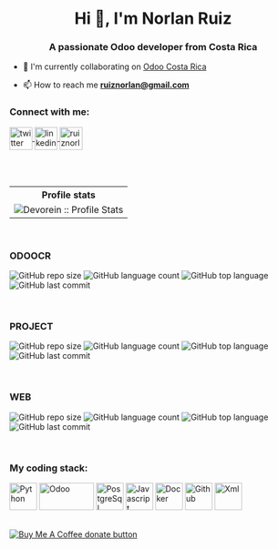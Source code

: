 <h1 align="center">Hi 👋, I'm Norlan Ruiz</h1>
<h3 align="center">A passionate Odoo developer from Costa Rica</h3>


- 🌱 I'm currently collaborating on [Odoo Costa Rica](https://github.com/odoocr)

- 📫 How to reach me **ruiznorlan@gmail.com**



<h3 align="left">Connect with me:</h3>
<p align="left">
    <a href="https://twitter.com/ruiznorlan" target="blank">
        <img align="center" src="https://raw.githubusercontent.com/rahuldkjain/github-profile-readme-generator/master/src/images/icons/Social/twitter.svg" alt="twitter" height="40" width="40" />
    </a>
    <a href="https://www.linkedin.com/in/norlan-ruiz-83b261224/" target="blank">
        <img align="center" src="https://cdn-icons-png.flaticon.com/512/174/174857.png" alt="linkedin" height="40" width="40" />
    </a>
    <a href="https://odoo.ruiznorlan.com/" target="blank">
        <img align="center" src="https://odoo.ruiznorlan.com/web/image/website/1/logo/Norlan%20Ruiz?unique=14b3ada" alt="ruiznorlan" height="40" width="40" />
    </a>
    
</p>

</br>
</br>

<p align="left">
   <table>
        <tr>
            <th>Profile stats</th>
        </tr>
      <tr>
       <td>
        <img alt="Devorein :: Profile Stats" src="https://github-readme-stats.vercel.app/api?username=ruiznorlan&show_icons=true&theme=dark"/>
       </td>
   </table>
</p>

</br>

<h3 align="left">ODOOCR</h3>

![GitHub repo size](https://img.shields.io/github/repo-size/ruiznorlan/l10n_cr?style=plastic)
![GitHub language count](https://img.shields.io/github/languages/count/ruiznorlan/l10n_cr?style=plastic)
![GitHub top language](https://img.shields.io/github/languages/top/ruiznorlan/l10n_cr?style=plastic)
![GitHub last commit](https://img.shields.io/github/last-commit/ruiznorlan/l10n_cr?color=red&style=plastic)

</br>

<h3 align="left">PROJECT</h3>

![GitHub repo size](https://img.shields.io/github/repo-size/ruiznorlan/project?style=plastic)
![GitHub language count](https://img.shields.io/github/languages/count/ruiznorlan/project?style=plastic)
![GitHub top language](https://img.shields.io/github/languages/top/ruiznorlan/project?style=plastic)
![GitHub last commit](https://img.shields.io/github/last-commit/ruiznorlan/project?color=red&style=plastic)

</br>

<h3 align="left">WEB</h3>

![GitHub repo size](https://img.shields.io/github/repo-size/ruiznorlan/web?style=plastic)
![GitHub language count](https://img.shields.io/github/languages/count/ruiznorlan/web?style=plastic)
![GitHub top language](https://img.shields.io/github/languages/top/ruiznorlan/web?style=plastic)
![GitHub last commit](https://img.shields.io/github/last-commit/ruiznorlan/web?color=red&style=plastic)

</br>

<h3>My coding stack: </h3>
<p>
    <img alt="Python" src="https://img.icons8.com/color/48/000000/python.png" height="48" width="48"/>
    <img alt="Odoo" src="https://odoocdn.com/openerp_website/static/src/img/assets/png/odoo_community_member_rgb.png" height="48" width="96"/>
    <img alt="PostgreSql" src="https://img.icons8.com/color/48/000000/postgreesql.png" height="48" width="48"/>
    <img alt="Javascript" src="https://img.icons8.com/color/50/000000/javascript.png" height="48" width="48"/>
    <img alt="Docker" src="https://img.icons8.com/fluency/48/000000/docker.png" height="48" width="48"/>
    <img alt="Github" src="https://img.icons8.com/ios-glyphs/48/000000/github.png" height="48" width="48"/>
    <img alt="Xml" src="https://img.icons8.com/external-fauzidea-flat-fauzidea/48/000000/external-xml-file-file-extension-fauzidea-flat-fauzidea.png" height="48" width="48"/>
</p>

<br/>


<span class="badge-buymeacoffee">
<a href="https://ko-fi.com/ruiznorlan" title="Donate to this project using Buy Me A Coffee"><img src="https://img.shields.io/badge/buy%20me%20a%20coffee-donate-yellow.svg" alt="Buy Me A Coffee donate button" /></a>
</span>
